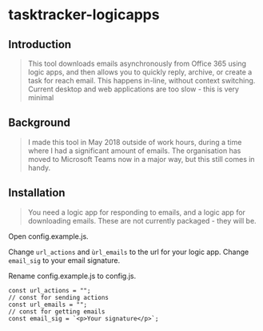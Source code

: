 # tasktracker-logicapps

## Introduction

> This tool downloads emails asynchronously from Office 365 using logic apps, and then allows you to quickly reply, archive, or create a task for reach email. This happens in-line, without context switching. Current desktop and web applications are too slow - this is very minimal

## Background

> I made this tool in May 2018 outside of work hours, during a time where I had a significant amount of emails. The organisation has moved to Microsoft Teams now in a major way, but this still comes in handy.

## Installation

> You need a logic app for responding to emails, and a logic app for downloading emails. These are not currently packaged - they will be.

Open config.example.js.

Change `url_actions` and `ùrl_emails` to the url for your logic app. Change `email_sig` to your email signature.

Rename config.example.js to config.js.

```
const url_actions = "";
// const for sending actions
const url_emails = "";
// const for getting emails
const email_sig = `<p>Your signature</p>`;
```
